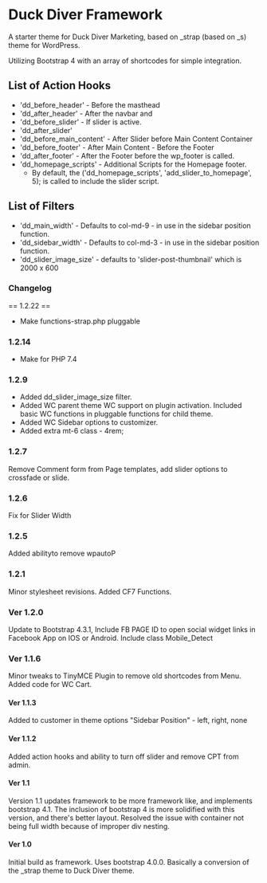 # Duck Diver Framework

A starter theme for Duck Diver Marketing, based on _strap (based on _s) theme for WordPress.

Utilizing Bootstrap 4 with an array of shortcodes for simple integration.

## List of Action Hooks
* 'dd_before_header' - Before the masthead
* 'dd_after_header' - After the navbar and </header>
* 'dd_before_slider' - If slider is active.
* 'dd_after_slider'
* 'dd_before_main_content' - After Slider before Main Content Container
* 'dd_before_footer' - After Main Content - Before the Footer
* 'dd_after_footer' - After the Footer before the wp_footer is called.
* 'dd_homepage_scripts' - Additional Scripts for the Homepage footer.  
  * By default, the ('dd_homepage_scripts', 'add_slider_to_homepage', 5); is called to include the slider script.

## List of Filters
* 'dd_main_width' - Defaults to col-md-9 - in use in the sidebar position function.
* 'dd_sidebar_width' - Defaults to col-md-3 - in use in the sidebar position function.
* 'dd_slider_image_size' - defaults to 'slider-post-thumbnail' which is 2000 x 600

### Changelog

== 1.2.22 ==
* Make functions-strap.php pluggable

### 1.2.14
* Make for PHP 7.4
### 1.2.9
* Added dd_slider_image_size filter.
* Added WC parent theme WC support on plugin activation.  Included basic WC functions in pluggable functions for child theme.
* Added WC Sidebar options to customizer.
* Added extra mt-6 class - 4rem;

### 1.2.7
Remove Comment form from Page templates, add slider options to crossfade or slide.

### 1.2.6
Fix for Slider Width

### 1.2.5
Added abilityto remove wpautoP

### 1.2.1
Minor stylesheet revisions. Added CF7 Functions.

### Ver 1.2.0
Update to Bootstrap 4.3.1, Include FB PAGE ID to open social widget links in Facebook App on IOS or Android.  Include class Mobile_Detect

### Ver 1.1.6
Minor tweaks to TinyMCE Plugin to remove old shortcodes from Menu.  Added code for WC Cart.
#### Ver 1.1.3
Added to customer in theme options "Sidebar Position" - left, right, none
#### Ver 1.1.2
Added action hooks and ability to turn off slider and remove CPT from admin.
#### Ver 1.1
Version 1.1 updates framework to be more framework like, and implements bootstrap 4.1.  The inclusion of bootstrap 4 is more solidified with this version, and there's better layout. Resolved the issue with container not being full width because of improper div nesting.

#### Ver 1.0
Initial build as framework. Uses bootstrap 4.0.0. Basically a conversion of the _strap theme to Duck Diver theme.
